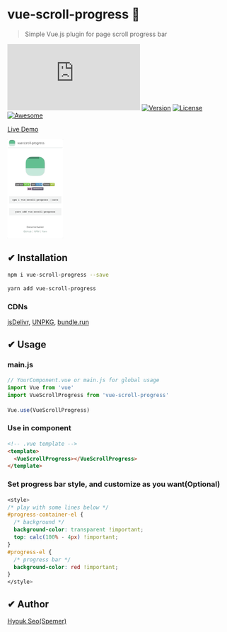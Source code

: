 # vue-scroll-progress 🎉

> Simple Vue.js plugin for page scroll progress bar

[![Gzipsize](https://img.badgesize.io/spemer/vue-scroll-progress/master/src/vue-scroll-progress.js?compression=gzip)](https://www.npmjs.com/package/vue-scroll-progress)
[![Version](https://img.shields.io/npm/v/vue-scroll-progress.svg)](https://www.npmjs.com/package/vue-scroll-progress)
[![License](https://img.shields.io/npm/l/vue-scroll-progress.svg)](https://github.com/spemer/vue-scroll-progress)
[![Awesome](https://cdn.rawgit.com/sindresorhus/awesome/d7305f38d29fed78fa85652e3a63e154dd8e8829/media/badge.svg)](https://github.com/vuejs/awesome-vue#progress-bar)

[Live Demo](https://spemer.github.io/vue-scroll-progress/)

<!-- ![vue-scroll-progress.gif](https://github.com/spemer/vue-scroll-progress/blob/master/docs/src/assets/vue-scroll-progress.gif?raw=true) -->

<img src="https://github.com/spemer/vue-scroll-progress/blob/master/docs/src/assets/vue-scroll-progress.gif?raw=true" height="25%" width="25%">

## ✔ Installation

``` bash
npm i vue-scroll-progress --save
```

``` bash
yarn add vue-scroll-progress
```

### CDNs

[jsDelivr](https://cdn.jsdelivr.net/npm/vue-scroll-progress/),
[UNPKG](https://unpkg.com/vue-scroll-progress/),
[bundle.run](https://bundle.run/vue-scroll-progress)

## ✔ Usage

### main.js

``` javascript
// YourComponent.vue or main.js for global usage
import Vue from 'vue'
import VueScrollProgress from 'vue-scroll-progress'

Vue.use(VueScrollProgress)
```

### Use in component

``` html
<!-- .vue template -->
<template>
  <VueScrollProgress></VueScrollProgress>
</template>
```

### Set progress bar style, and customize as you want(Optional)

``` css
<style>
/* play with some lines below */
#progress-container-el {
  /* background */
  background-color: transparent !important;
  top: calc(100% - 4px) !important;
}
#progress-el {
  /* progress bar */
  background-color: red !important;
}
</style>
```

## ✔ Author

[Hyouk Seo(Spemer)](https://github.com/spemer)
